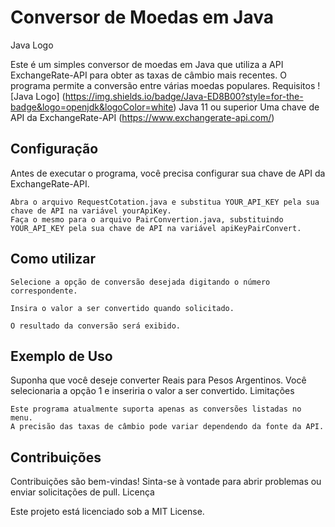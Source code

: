 # Conversor de Moedas em Java

Java Logo

Este é um simples conversor de moedas em Java que utiliza a API ExchangeRate-API para obter as taxas de câmbio mais recentes. O programa permite a conversão entre várias moedas populares.
Requisitos
! [Java Logo] (https://img.shields.io/badge/Java-ED8B00?style=for-the-badge&logo=openjdk&logoColor=white)
    Java 11 ou superior
    Uma chave de API da ExchangeRate-API (https://www.exchangerate-api.com/)

## Configuração

Antes de executar o programa, você precisa configurar sua chave de API da ExchangeRate-API.

    Abra o arquivo RequestCotation.java e substitua YOUR_API_KEY pela sua chave de API na variável yourApiKey.
    Faça o mesmo para o arquivo PairConvertion.java, substituindo YOUR_API_KEY pela sua chave de API na variável apiKeyPairConvert.

## Como utilizar

    Selecione a opção de conversão desejada digitando o número correspondente.

    Insira o valor a ser convertido quando solicitado.

    O resultado da conversão será exibido.

## Exemplo de Uso

Suponha que você deseje converter Reais para Pesos Argentinos. Você selecionaria a opção 1 e inseriria o valor a ser convertido.
Limitações

    Este programa atualmente suporta apenas as conversões listadas no menu.
    A precisão das taxas de câmbio pode variar dependendo da fonte da API.

## Contribuições

Contribuições são bem-vindas! Sinta-se à vontade para abrir problemas ou enviar solicitações de pull.
Licença

Este projeto está licenciado sob a MIT License.
